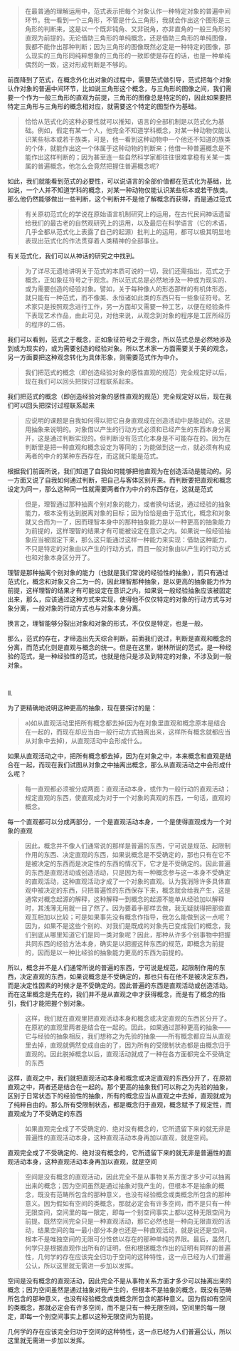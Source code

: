 <blockquote data-pid="dZPUQtRW">在最普通的理解运用中，范式表示把每个对象认作一种特定对象的普遍中间环节。我一看到一个三角形，不管是什么三角形，我就会作出这个图形是三角形的判断来，这是以一个既非钝角、又非锐角，亦非直角的一般三角形的直观为前提的。无论借助三角形的单纯概念，还是借助三角形的单纯图像，我都不能作出那种判断；因为三角形的图像既然必定是一种特定的图像，那么现实的三角形同纯粹想象的三角形的一致即使是存在的话，也是一种单纯偶然的一致，这对形成判断是不够的。</blockquote><p data-pid="4YJjSyY2">前面降到了范式，在概念外化出对象的过程中，需要范式做引导，范式把每个对象认作对象的普遍中间环节，比如说三角形这个概念，与三角形的图像之间，我们需要一个作为一般三角形的直观为前提，三角形的图像总是特定的的，因此如果要把特定三角形与三角形的概念相对应，就需要这个特定的图型作为基础。</p><blockquote data-pid="IL0R6qMS">恰恰从范式化的这种必要性就可以推知，语言的全部机制是以范式化为基础。例如，假定有某一个人，他完全不知道学科概念，对某一种动物仅能认识某些标本或若干族类，可是，他一看到这种动物中一个他还不知道的族类的个体，就能作出这一个体属于这种动物的判断来；他借一种普遍概念是不能作出这样判断的；因为甚至连一些自然科学家都往往很难拿稳有关某一类属的普遍概念，他怎么会竟然把握住普遍概念呢?</blockquote><p data-pid="Frd44Dgl">如此，我们就能看到范式的必要性，可以说语言的全部价值都在范式化为基础，比如说，一个人并不知道学科的概念，对某一种动物仅能认识某些标本或若干族类。那么他仍然能够做出一些判断，这个判断并不是他了解概念而获得，而是通过范式</p><blockquote data-pid="6IwekDI7">有关原初范式化的学说在原始语言机制研究上的运用，在古代民间神话遗留给我们的最古老的自然观研究上的运用，以及最后在科学语言（它的术语，几乎全都从范式化上表露了自己的起源）批判上的运用，都可以极其明显地表现出范式化的作法贯穿着人类精神的全部事业。</blockquote><p data-pid="hZxC9Ph-">有关范式化，我们可以从神话的研究之中找到。</p><blockquote data-pid="D0f76zn1">为了详尽无遗地讲明关于范式的本质可说的一切，我们还需指出，范式之于概念，正如象征符号之于观念。所以范式总是必然地涉及一种或为现实的、或为需要创造的经验对象。譬如，关于每种像人的形态那样的有机体形态，就只能有一种范式，而不像美、永恒诸如此类的东西只有一些象征符号。艺术家只是按照观念进行工作，另一方面却又需要一种工艺，以便在经验条件下表现艺术作品，由此可见，对他来说，从观念到对象的程序是工匠所经历的程序的二倍。</blockquote><p data-pid="bfRXYQbW">我们可以看到，范式之于概念，正如象征符号之于观念，所以范式总是必然地涉及到或为现实的，或为需要创造的经验对象。所以艺术家一方面需要关于美的观念，另一方面要把这种观念转化为具体形象，则需要范式作为中介。</p><blockquote data-pid="TLxnun3U">我们把范式的概念（即创造经验对象的感性直观的规范）完全规定好以后，现在我们可以回头把探讨过程联系起来。</blockquote><p data-pid="NUwadhNN">我们把范式的概念（即创造经验对象的感性直观的规范）完全规定好以后，现在我们可以回头把探讨过程联系起来</p><blockquote data-pid="sW_nWTaL">应说明的课题是自我如何得以把它自身直观成在创造活动中是能动的。这是用抽象来说明的。对象借以产生的行动方式必须和已经产生的东西本身分离开，这是通过判断实现的。但判断没有范式化本身是不可能存在的。因为在判断里是把一种直观和概念设定为等同的；为能做到这一点，就必须有构成两者的中介的某种东西存在，而这就只能是范式。</blockquote><p data-pid="m_D7XDMu">根据我们前面所说，我们知道了自我如何能够把他直观为在创造活动是能动的。另一方面又说了自我如何通过判断，把自己与客体区别开来。而判断要把直观和概念设定为同一，那么这种同一性就需要两者作为中介的东西存在，这就是范式</p><blockquote data-pid="P9J7jMPI">但是，理智通过那种抽离个别对象的能力，或者换句话说，通过经验的抽象能力，根本没有达到脱离对象的目标；因为恰恰是由于范式化，概念和对象就又合而为一了，因而理智本身中的那种抽象能力是以一种更高的抽象能力为前提的，这样理智的结果才有可能被设定在意识之内。如果说一般经验抽象应当被固定下来，那么这只能通过这样一种能力来实现：借助这种能力，不只是特定的对象由以产生的行动方式，而且一般对象由以产生的行动方式也和对象本身区分开了。</blockquote><p data-pid="qPcQ0z_Z">理智是那种抽离个别对象的能力（也就是我们常说的经验性的抽象），而只有通过范式化，概念和对象又合二为一的，因此理智那种抽象，是以更高的抽象能力作为前提，这样理智的结果才有可能设定在意识之内，如果说一般经验抽象应该被固定出来，那么，应该通过这种方式来实现，使得他不仅仅特定的对象的行动方式与对象分离，一般对象的行动方式也与对象本身分离。</p><p data-pid="3OGwy-Nf">换言之，理智能够分裂出对象和对象的形式，不仅仅是特定，也是一般。</p><p data-pid="7orKsLOK">那么，范式的存在，才缔造出先天综合判断。前面我们说过，判断是直观和概念的分离，而范式化则是直观与概念的统一。但是在这里，谢林所说的范式，是一种经验的范式，是一种经验性的范式，也就是他只是涉及到特定的对象，不涉及到一般对象。</p><p><br></p><p data-pid="mxHESw2p">II.</p><p data-pid="6epFPBFf">为了更精确地说明这种更高的抽象，现在要探讨的是：</p><blockquote data-pid="7mCrRlhu">a)如从直观活动里把所有概念都去掉(因为在对象里直观和概念原本是结合在一起的，而现在却应当由一般行动方式抽离出来，这样所有概念就都应当从对象中去掉)，从直观活动中会形成什么。</blockquote><p data-pid="Liy7l5sG">如果从直观活动之中，把所有概念都去掉，因为在对象之中，本来概念和直观是结合在一起，而现在我们试图从对象之中抽离出概念，那么从直观活动之中会形成什么呢？</p><blockquote data-pid="b078BZaY">每一直观都必须被分成两面：直观活动本身，或作为一般行动的直观活动；规定直观的东西，使直观成为对于一个对象的真观的东西，一句话，直观的概念。</blockquote><p data-pid="xgW0cJzW">每一个直观都可以分成两部分，一个是直观活动本身，一个是使得直观成为一个对象的直观</p><blockquote data-pid="06Trha_o">因此，概念并不像人们通常说的那样是普遍的东西，宁可说是规范、起限制作用的东西、决定直观的东西，如果说概念是不受确定的，那也只有在它不是被决定的东西而是决定性的东西的情况下，它才是不受确定的。因此普遍的东西是直观活动或创造活动，只是因为有一种概念参与这一本身不受确定的直观活动，这种直观活动才成了一个对象的直观。认为我消除许多具体直观中被决定的东西，只把普遍性的东西保存下来，概念就会给我产生，这是通常对概念起源的解释，这种解释一到概念的起源不能单从经验加以解释时，其浅薄无用就一目了然了。因为要着手那样去做，我无疑就得把那些直观互相加以比较；可是如果事先没有概念作指导，我怎么能做到这一点呢？因为，如果不是这些个别的、对我们是既成的对象先已变成我们的概念，我们到底从哪里知道它们是同一类对象呢？因此，那种从许多个别事物中把握共同东西的经验方法本身，确实是以把握这种东西的规范，即概念为前提的，因而是以一种比经验的抽象能力更高的东西为前提的。</blockquote><p data-pid="GHukvkMg">所以，概念并不是人们通常所说的普遍的东西，宁可说是规范，起限制作用的东西，决定直观的东西，如果说概念是不受确定的，那也只有在他不是被决定东西，而是决定性因素的时候才是不受确定的。因此普遍的东西是直观活动或创造活动。而在这里概念是先在的，我们并不是从直观之中才获得概念，而是有了概念的指引，我们才能把握个别对象。</p><blockquote data-pid="rcGzit9q">这样，我们就在直观里把直观活动本身和概念或决定直观的东西区分开了。在原初的直观里两者是结合在一起的。因此，如果通过那种更高的抽象——它与经验的抽象相反，我们想称之为先验的抽象——所有概念都应当从直观里去掉，直观就俩然变成自由的了，因为所有的受限制状态都是由概念归于直观的。因此脱掉概念以后，直观活动就成了一种在各方面都完全不受确定的东西</blockquote><p data-pid="1UMIIMAu">这样，直观之中，我们就把直观活动本身和概念或决定直观的东西分开了，在原初直观之中，两者还是结合在一起的。那个更高的抽象我们可以称之为先验的抽象，区别于日常状态下的经验性的抽象，所有的概念应当从直观之中去掉，直观就成为了纯粹自由的。那么所有受限制状态，都是概念归于直观，概念赋予了规定性，而直观成为了不受确定的东西</p><blockquote data-pid="TWgCSTFh">如果直观完全成了不受确定的、绝对没有概念的，它所遗留下来的就无非是普遍性的直观活动本身，这种直观活动本身再加以直观，就是空间。</blockquote><p data-pid="1o1T_R5w">直观完全成了不受确定的、绝对没有概念的，它所遗留下来的就无非是普遍性的直观活动本身，这种直观活动本身再加以直观，就是空间</p><blockquote data-pid="TzYxqLTv">空间是没有概念的直观活动，因此完全不是从事物关系方面才多少可以抽离出来的概念；因为空间虽然是通过抽象对我产生的，但根本不是抽象的概念，既没有范畴所包含的那种意义，也没有经验概念或类概念所包含的那种意义。因为假如有空间的类概念，那就必定会有许多空间，而不是只有一种无限空间，空间里的每一限定，即每一个别空间事实上都以这种无限空间为前提。既然空间完全只是一种直观活动，那它必然也是一种向无限直观的活动，结果空间的每一最小部分本身也还是一种直观活动，就是说还是空间，根本不是唯独空间的无限可分性依以存在的那种单纯的界限。最后，虽然几何学只是根据直观作出所有的证明，但和根据概念作出的证明有同样的普遍性，几何学的存在应该完全归功于空间的这种特性，这一点已经为人们普遍公认，所以这里就无需进一步加以发挥。</blockquote><p data-pid="6HsaI23L">空间是没有概念的直观活动，因此完全不是从事物关系方面才多少可以抽离出来的概念；因为空间虽然是通过抽象对我产生的，但根本不是抽象的概念，既没有范畴所包含的那种意义，也没有经验概念或类概念所包含的那种意义。因为假如有空间的类概念，那就必定会有许多空间，而不是只有一种无限空间，空间里的每一限定，即每一个别空间事实上都以这种无限空间为前提。</p><p data-pid="o8rFlAV5">几何学的存在应该完全归功于空间的这种特性，这一点已经为人们普遍公认，所以这里就无需进一步加以发挥。</p><p></p>